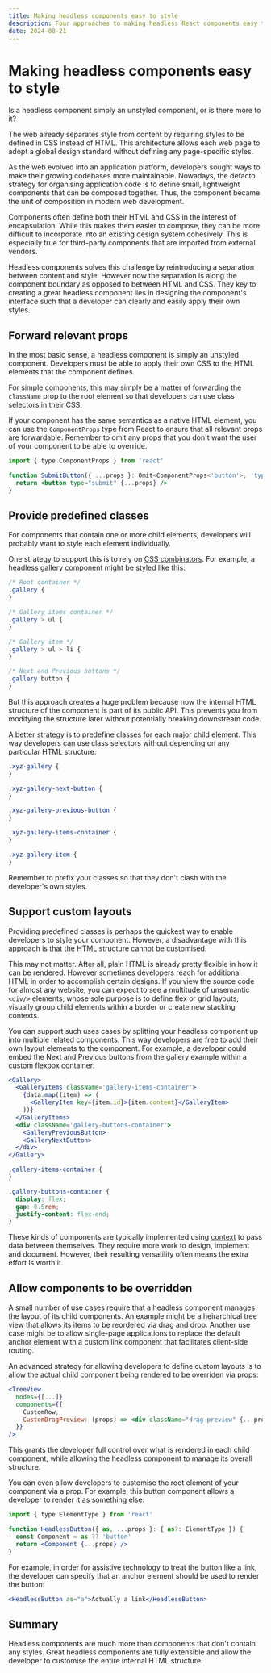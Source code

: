 ```yaml
---
title: Making headless components easy to style
description: Four approaches to making headless React components easy to style by developers.
date: 2024-08-21
---
```


# Making headless components easy to style

Is a headless component simply an unstyled component, or is there more to it?

The web already separates style from content by requiring styles to be defined
in CSS instead of HTML. This architecture allows each web page to adopt a global
design standard without defining any page-specific styles.

As the web evolved into an application platform, developers sought ways to make
their growing codebases more maintainable. Nowadays, the defacto strategy for
organising application code is to define small, lightweight components that can
be composed together. Thus, the component became the unit of composition in
modern web development.

Components often define both their HTML and CSS in the interest of encapsulation.
While this makes them easier to compose, they can be more difficult to
incorporate into an existing design system cohesively. This is especially true
for third-party components that are imported from external vendors.

Headless components solves this challenge by reintroducing a separation between
content and style. However now the separation is along the component boundary as
opposed to between HTML and CSS. They key to creating a great headless component
lies in designing the component&apos;s interface such that a developer can
clearly and easily apply their own styles.

## Forward relevant props

In the most basic sense, a headless component is simply an unstyled component.
Developers must be able to apply their own CSS to the HTML elements that the
component defines.

For simple components, this may simply be a matter of forwarding the `className`
prop to the root element so that developers can use class selectors in their
CSS.

If your component has the same semantics as a native HTML element, you can use
the `ComponentProps` type from React to ensure that all relevant props are
forwardable. Remember to omit any props that you don&apos;t want the user of
your component to be able to override.

```jsx
import { type ComponentProps } from 'react'

function SubmitButton({ ...props }: Omit<ComponentProps<'button'>, 'type'>) {
  return <button type="submit" {...props} />
}
```

## Provide predefined classes

For components that contain one or more child elements, developers will probably
want to style each element individually.

One strategy to support this is to rely on
[CSS combinators](https://developer.mozilla.org/en-US/docs/Web/CSS/CSS_selectors/Selectors_and_combinators).
For example, a headless gallery component might be styled like this:

```css
/* Root container */
.gallery {
}

/* Gallery items container */
.gallery > ul {
}

/* Gallery item */
.gallery > ul > li {
}

/* Next and Previous buttons */
.gallery button {
}
```

But this approach creates a huge problem because now the internal HTML structure of
the component is part of its public API. This prevents you from modifying the
structure later without potentially breaking downstream code.

A better strategy is to predefine classes for each major child element. This way
developers can use class selectors without depending on any particular HTML
structure:

```css
.xyz-gallery {
}

.xyz-gallery-next-button {
}

.xyz-gallery-previous-button {
}

.xyz-gallery-items-container {
}

.xyz-gallery-item {
}
```

Remember to prefix your classes so that they don&apos;t clash with the
developer&apos;s own styles.

## Support custom layouts

Providing predefined classes is perhaps the quickest way to enable developers to
style your component. However, a disadvantage with this approach is that the
HTML structure cannot be customised.

This may not matter. After all, plain HTML is already pretty flexible in how it
can be rendered. However sometimes developers reach for additional HTML in order
to accomplish certain designs. If you view the source code for almost any
website, you can expect to see a multitude of unsemantic `<div/>` elements,
whose sole purpose is to define flex or grid layouts, visually group child
elements within a border or create new stacking contexts.

You can support such uses cases by splitting your headless component up into
multiple related components. This way developers are free to add their own
layout elements to the component. For example, a developer could embed the Next and
Previous buttons from the gallery example within a custom flexbox container:

```jsx
<Gallery>
  <GalleryItems className='gallery-items-container'>
    {data.map((item) => (
      <GalleryItem key={item.id}>{item.content}</GalleryItem>
    ))}
  </GalleryItems>
  <div className='gallery-buttons-container'>
    <GalleryPreviousButton>
    <GalleryNextButton>
  </div>
</Gallery>
```

```css
.gallery-items-container {
}

.gallery-buttons-container {
  display: flex;
  gap: 0.5rem;
  justify-content: flex-end;
}
```

These kinds of components are typically implemented using
[context](https://react.dev/learn/passing-data-deeply-with-context) to pass
data between themselves. They require more work to design, implement and
document. However, their resulting versatility often means the extra effort is
worth it.

## Allow components to be overridden

A small number of use cases require that a headless component manages the layout
of its child components. An example might be a heirarchical tree view that
allows its items to be reordered via drag and drop. Another use case might be to
allow single-page applications to replace the default anchor element with a
custom link component that facilitates client-side routing.

An advanced strategy for allowing developers to define custom layouts is to
allow the actual child component being rendered to be overriden via props:

```jsx
<TreeView
  nodes={[...]}
  components={{
    CustomRow,
    CustomDragPreview: (props) => <div className="drag-preview" {...props} />
  }}
/>
```

This grants the developer full control over what is rendered in each child
component, while allowing the headless component to manage its overall
structure.

You can even allow developers to customise the root element of your component
via a prop. For example, this button component allows a developer to render it
as something else:

```jsx
import { type ElementType } from 'react'

function HeadlessButton({ as, ...props }: { as?: ElementType }) {
  const Component = as ?? 'button'
  return <Component {...props} />
}
```

For example, in order for assistive technology to treat the button like a link,
the developer can specify that an anchor element should be used to render the
button:

```jsx
<HeadlessButton as="a">Actually a link</HeadlessButton>
```

## Summary

Headless components are much more than components that don&apos;t contain any
styles. Great headless components are fully extensible and allow the developer
to customise the entire internal HTML structure.
